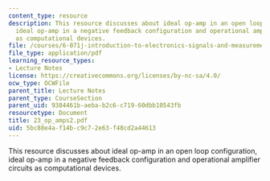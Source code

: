 ```yaml
---
content_type: resource
description: This resource discusses about ideal op-amp in an open loop configuration,
  ideal op-amp in a negative feedback configuration and operational amplifier circuits
  as computational devices.
file: /courses/6-071j-introduction-to-electronics-signals-and-measurement-spring-2006/5bc88e4af14bc9c72e63f48cd2a44613_23_op_amps2.pdf
file_type: application/pdf
learning_resource_types:
- Lecture Notes
license: https://creativecommons.org/licenses/by-nc-sa/4.0/
ocw_type: OCWFile
parent_title: Lecture Notes
parent_type: CourseSection
parent_uid: 9384461b-aeba-b2c6-c719-60dbb10543fb
resourcetype: Document
title: 23_op_amps2.pdf
uid: 5bc88e4a-f14b-c9c7-2e63-f48cd2a44613
---
```

This resource discusses about ideal op-amp in an open loop configuration, ideal op-amp in a negative feedback configuration and operational amplifier circuits as computational devices.